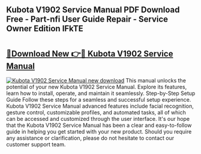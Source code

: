 ## Kubota V1902 Service Manual PDF Download Free - Part-nfi User Guide Repair - Service Owner Edition IFkTE

# <h2><a href="http://bc89959.oget.top/?id=Kubota+V1902+Service+Manual">🔗Download New 👉🔴 Kubota V1902 Service Manual</a></h2>

[![Kubota V1902 Service Manual new download](https://i.imgur.com/5g1atiW.png)](http://bc89959.oget.top/?id=Kubota+V1902+Service+Manual)
This manual unlocks the potential of your new Kubota V1902 Service Manual. Explore its features, learn how to install, operate, and maintain it seamlessly. Step-by-Step Setup Guide Follow these steps for a seamless and successful setup experience. Kubota V1902 Service Manual advanced features include facial recognition, gesture control, customizable profiles, and automated tasks, all of which can be accessed and customized through the user interface. It's our hope that the Kubota V1902 Service Manual has been a clear and easy-to-follow guide in helping you get started with your new product. Should you require any assistance or clarification, please do not hesitate to contact our customer support team.
